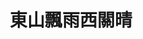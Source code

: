 ---
title:          東山飄雨西關晴
slug:           wesfotsw

names:
  chinese:      When Easterly Showers Fall On The Sunny West
  previous:
genre:          民初
episodes:       30
broadcast:
  start:        2008-10-26
  end:          2008-12-05
producer:       關永忠
starring:       汪明荃、馬德鐘、佘詩曼、黃浩然、<mark>李施嬅</mark>
synopsis:       出身寒微、安分守己的潘穆興（馬德鐘）被東山潘家收留任司機，在一次意外中勇救少爺潘卓華（黃浩然）而揭發自己原是潘家長子的身份，潘家大奶奶莊鳳儀（汪明荃）雖設法掩飾當年未婚生子的穢史，現今卻要無奈相認，穆興因而隨族譜改名為潘卓興、正式成為東山大少爺，而母子關係亦從陷入一種矛盾的拉鋸狀態。<br>原為西關小姐的葉向晴（佘詩曼）因家道中落，與哥哥相依為命並經營粥艇維生。她與華本為一對，但儀卻對小情人處處阻撓，甚至嚴施手段捧打鴛鴦。晴與華分手後幸得興扶持及幫助，自立門戶經營荼室，興亦因此與晴漸生感情。不久，潘家陷入多事之秋，儀及華無力應對，興就趁勢大展拳腳為潘家重建聲威，興為求保護家族利益，不惜犧性親情、愛情和友情，同時更展開了一幕又一幕腥風雨的權力鬥爭……
role:           supporting

characters:
  -
    fullname:       方寶琦
    age:            21
    identity:       民生團體成員
    appearance:     3-30
    personality:    自幼接受良好教育，學貫中西，既有女性溫柔高貴的一面、又有思想先進開明的一面，所以是一名大方得體、有學識教養、有理想以及有創新精神的西關小姐。知識富足，奈何勇氣不足，未能完全衝破封建枷鎖，令自己陷於苦惱中。
    background:     出生富裕，父親正剛是西關的銀行家。自小深得父親寵愛，對她刻意栽培，故在西關讀完小學後便讓她到海外升學。在西方思想薰陶下，寶琦對當時的家庭以及社會制度有其獨特看法。曾與寶琦同窗的向晴亦被其思想感染，使向晴對獨立自主的生活嚮往不已，二人情同姊妹。
    happenings:     在父親的安排下，寶琦與門當戶對的卓華被配婚，但寶琦對卓華其實毫無感覺，再者，當時向晴與卓華已是一對戀人，寶琦遂表面與卓華交往，實質卻掩護向晴與卓華相見。在這個時候，寶琦跟小混混關浩長邂逅，由於地位懸殊，二人根本沒想過會發生情愫。也許是出於一份母性、也許是出於一份欣賞，寶琦漸漸發現浩長絕不是一個壞人，相反，他只是一名被社會遺棄的小人物，但卻擁有出污泥而不染的正直。因此，寶琦希望令浩長改過自新，而這份決心終造就二人的戀情。但礙於身份以及社會壓力，二人還是不敢張揚彼此關係。<br>未幾，二人關係還是被揭發，正剛捧打鴛鴦，逼寶琦與卓華成親，寶琦沒有勇氣放棄自己的家人及身份，未能與浩長遠走高飛，無奈地跟毫無感情的卓華成親。
---
